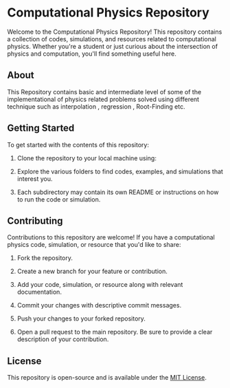 # Computational Physics Repository

Welcome to the Computational Physics Repository! This repository contains a collection of codes, simulations, and resources related to computational physics. Whether you're a student or just curious about the intersection of physics and computation, you'll find something useful here.


## About

This Repository contains basic and intermediate level of some of the implementational of physics related problems solved using different technique such as interpolation , regression , Root-Finding etc.

## Getting Started

To get started with the contents of this repository:

1. Clone the repository to your local machine using:

2. Explore the various folders to find codes, examples, and simulations that interest you.

3. Each subdirectory may contain its own README or instructions on how to run the code or simulation.

## Contributing

Contributions to this repository are welcome! If you have a computational physics code, simulation, or resource that you'd like to share:

1. Fork the repository.

2. Create a new branch for your feature or contribution.

3. Add your code, simulation, or resource along with relevant documentation.

4. Commit your changes with descriptive commit messages.

5. Push your changes to your forked repository.

6. Open a pull request to the main repository. Be sure to provide a clear description of your contribution.

## License

This repository is open-source and is available under the [MIT License](LICENSE).




